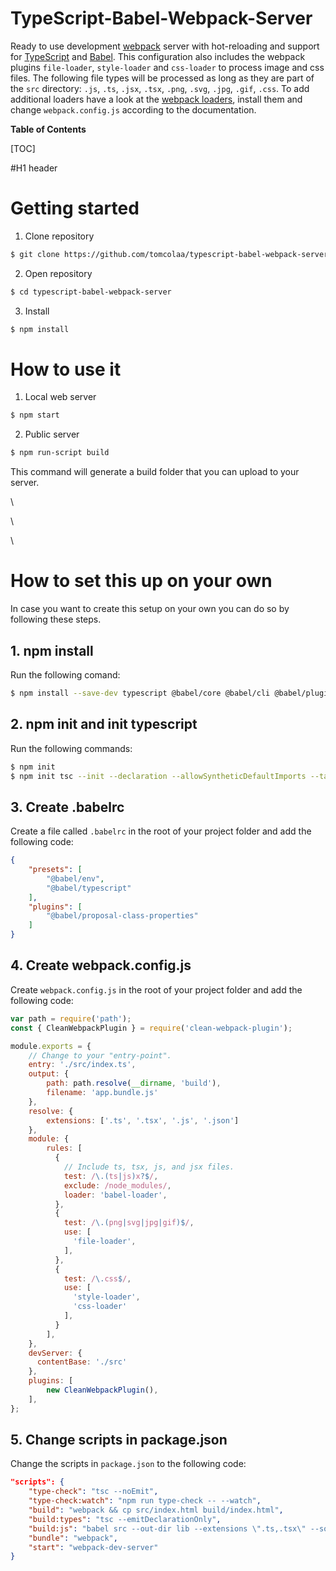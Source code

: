 # TypeScript-Babel-Webpack-Server
Ready to use development [webpack](https://webpack.js.org/ "webpack") server with hot-reloading and support for [TypeScript](https://www.typescriptlang.org/ "TypeScript") and [Babel](https://babeljs.io/ "Babel"). This configuration also includes the webpack plugins `file-loader`, `style-loader` and `css-loader` to process image and css files. The following file types will be processed as long as they are part of the `src` directory: `.js`, `.ts`, `.jsx`, `.tsx`, `.png`, `.svg`, `.jpg`, `.gif`, `.css`.
To add additional loaders have a look at the [webpack loaders](https://webpack.js.org/loaders/ "webpack loaders"), install them and change `webpack.config.js` according to the documentation.

**Table of Contents**

[TOC]

#H1 header



# Getting started
1. Clone repository
```sh
$ git clone https://github.com/tomcolaa/typescript-babel-webpack-server.git
```

2. Open repository
```sh
$ cd typescript-babel-webpack-server
```

3. Install
```sh
$ npm install
```

# How to use it
1. Local web server
```sh
$ npm start
```

2. Public server
```sh
$ npm run-script build
```
This command will generate a build folder that you can upload to your server.

\

\

\

# How to set this up on your own
In case you want to create this setup on your own you can do so by following these steps.
## 1. npm install
Run the following comand:
```sh
$ npm install --save-dev typescript @babel/core @babel/cli @babel/plugin-proposal-class-properties @babel/preset-env @babel/preset-typescript webpack webpack-cli babel-loader file-loader style-loader css-loader webpack-dev-server clean-webpack-plugin
```

## 2. npm init and init typescript
Run the following commands:
```sh
$ npm init
$ npm init tsc --init --declaration --allowSyntheticDefaultImports --target esnext --outDir lib
```

## 3. Create .babelrc
Create a file called `.babelrc` in the root of your project folder and add the following code:
```json
{
    "presets": [
        "@babel/env",
        "@babel/typescript"
    ],
    "plugins": [
        "@babel/proposal-class-properties"
    ]
}
```

## 4. Create webpack.config.js
Create `webpack.config.js` in the root of your project folder and add the following code:
```javascript
var path = require('path');
const { CleanWebpackPlugin } = require('clean-webpack-plugin');

module.exports = {
    // Change to your "entry-point".
    entry: './src/index.ts',
    output: {
        path: path.resolve(__dirname, 'build'),
        filename: 'app.bundle.js'
    },
    resolve: {
        extensions: ['.ts', '.tsx', '.js', '.json']
    },
    module: {
        rules: [
          {
            // Include ts, tsx, js, and jsx files.
            test: /\.(ts|js)x?$/,
            exclude: /node_modules/,
            loader: 'babel-loader',
          },
          {
            test: /\.(png|svg|jpg|gif)$/,
            use: [
              'file-loader',
            ],
          },
          {
            test: /\.css$/,
            use: [
              'style-loader',
              'css-loader'
            ],
          }
        ],
    },
    devServer: {
      contentBase: './src'
    },
    plugins: [
        new CleanWebpackPlugin(),
    ],
};
```

## 5. Change scripts in package.json
Change the scripts in `package.json` to the following code:
```json
"scripts": {
    "type-check": "tsc --noEmit",
    "type-check:watch": "npm run type-check -- --watch",
    "build": "webpack && cp src/index.html build/index.html",
    "build:types": "tsc --emitDeclarationOnly",
    "build:js": "babel src --out-dir lib --extensions \".ts,.tsx\" --source-maps inline",
    "bundle": "webpack",
    "start": "webpack-dev-server"
}
```
